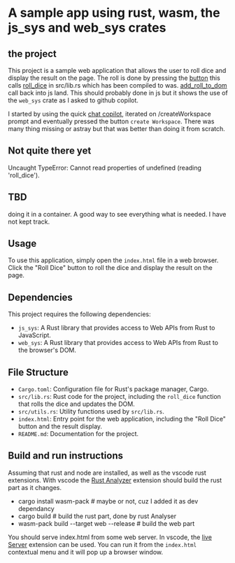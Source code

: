 # A sample app using rust, wasm, the js_sys and web_sys crates

## the project

This project is a sample web application that allows the user to roll dice and display the result on the page.
The roll is done by pressing the [button](https://github.com/cognominal/rolldice-rust-wasm/blob/main/index.html#L10)
this calls 
[roll_dice](https://github.com/cognominal/rolldice-rust-wasm/blob/main/src/lib.rs#L7)
in src/lib.rs which has been compiled to was.
[add_roll_to_dom](https://github.com/cognominal/rolldice-rust-wasm/blob/main/src/lib.rs#L17) call back into js land.
This should probably done in js but it shows the use of the `web_sys` crate
as I asked to github copilot.


I started by using the quick [chat copilot](https://docs.github.com/en/copilot/github-copilot-chat/using-github-copilot-chat), iterated on /createWorkspace prompt and eventually pressed the button `create Workspace`.
There was many thing missing or astray but that was better than doing it from scratch.

## Not quite there yet

Uncaught TypeError: Cannot read properties of undefined (reading 'roll_dice').

## TBD

doing it in a container. A good way to see everything what is needed. I have not
kept track.

## Usage

To use this application, simply open the `index.html` file in a web browser. Click the "Roll Dice" button to roll the dice and display the result on the page.

## Dependencies

This project requires the following dependencies:

- `js_sys`: A Rust library that provides access to Web APIs from Rust to JavaScript.
- `web_sys`: A Rust library that provides access to Web APIs from Rust to the browser's DOM.

## File Structure

- `Cargo.toml`: Configuration file for Rust's package manager, Cargo.
- `src/lib.rs`: Rust code for the project, including the `roll_dice` function that rolls the dice and updates the DOM.
- `src/utils.rs`: Utility functions used by `src/lib.rs`.
- `index.html`: Entry point for the web application, including the "Roll Dice" button and the result display.
- `README.md`: Documentation for the project.

## Build and run instructions

Assuming that rust and node are installed, as well as the vscode rust extensions.
With vscode the [Rust Analyzer](https://marketplace.visualstudio.com/items?itemName=rust-lang.rust-analyzer) extension should build the rust part as it changes.

- cargo install wasm-pack                  # maybe or not, cuz I added it as dev dependancy
- cargo build                              # build the rust part, done by rust Analyser
- wasm-pack build --target web --release   # build the web part

You should serve index.html from some web server.
In vscode, the [live Server](https://marketplace.visualstudio.com/items?itemName=ritwickdey.LiveServer) extension can be used.
You can run it from the `index.html` contextual menu and it will
pop up a browser window.